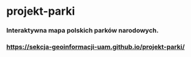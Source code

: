 # projekt-parki
### Interaktywna mapa polskich parków narodowych.
### https://sekcja-geoinformacji-uam.github.io/projekt-parki/
